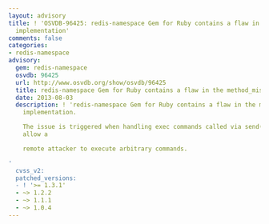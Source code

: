 ```yaml
---
layout: advisory
title: ! 'OSVDB-96425: redis-namespace Gem for Ruby contains a flaw in the method_missing
  implementation'
comments: false
categories:
- redis-namespace
advisory:
  gem: redis-namespace
  osvdb: 96425
  url: http://www.osvdb.org/show/osvdb/96425
  title: redis-namespace Gem for Ruby contains a flaw in the method_missing implementation
  date: 2013-08-03
  description: ! 'redis-namespace Gem for Ruby contains a flaw in the method_missing
    implementation.

    The issue is triggered when handling exec commands called via send(). This may
    allow a

    remote attacker to execute arbitrary commands.

'
  cvss_v2: 
  patched_versions:
  - ! '>= 1.3.1'
  - ~> 1.2.2
  - ~> 1.1.1
  - ~> 1.0.4
---
```

